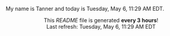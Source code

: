 My name is Tanner and today is Tuesday, May 6, 11:29 AM EDT.

<p align="center">This <i>README</i> file is generated <b>every 3 hours</b>!</br>Last refresh: Tuesday, May 6, 11:29 AM EDT<br /></p>
